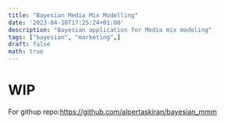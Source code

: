 ```yaml
---
title: "Bayesian Media Mix Modelling"
date: '2023-04-18T17:25:24+01:00'
description: "Bayesian application for Media mix modeling"
tags: ["bayesian", "marketing",]
draft: false
math: true
---
```

# WIP

For githup repo:https://github.com/alpertaskiran/bayesian_mmm
